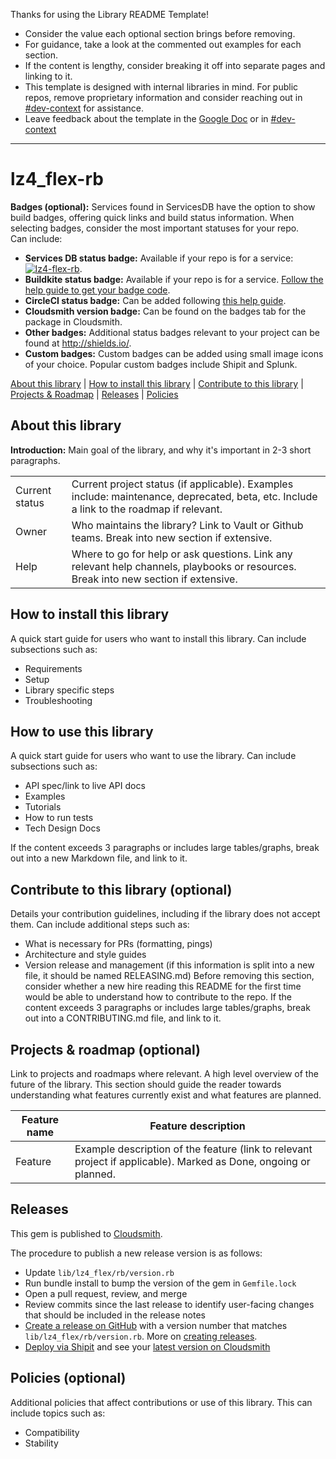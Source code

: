 Thanks for using the Library README Template!
* Consider the value each optional section brings before removing.
* For guidance, take a look at the commented out examples for each section.
* If the content is lengthy, consider breaking it off into separate pages and linking to it.
* This template is designed with internal libraries in mind. For public repos, remove proprietary information and consider reaching out in [#dev-context](https://shopify.slack.com/archives/CEQ6MR2F7) for assistance.
* Leave feedback about the template in the [Google Doc](https://docs.google.com/document/d/1cE3X_yg5mTBso4d960RiYQL3PEcY6-WCkdw4ik9TpeE/edit?usp=sharing) or in [#dev-context](https://shopify.slack.com/archives/CEQ6MR2F7)

---

# lz4_flex-rb
**Badges (optional):** Services found in ServicesDB have the option to show build badges, offering quick links and build status information. When selecting badges, consider the most important statuses for your repo.\
Can include:
* **Services DB status badge:** Available if your repo is for a service:
  [![lz4-flex-rb](https://services.shopify.io/services/lz4-flex-rb/badge.svg)](https://services.shopify.io/services/lz4-flex-rb).
* **Buildkite status badge:** Available if your repo is for a service. [Follow the help guide to get your badge code](https://buildkite.com/docs/integrations/build-status-badges).
* **CircleCI status badge:** Can be added following [this help guide](https://circleci.com/docs/2.0/status-badges/).
* **Cloudsmith version badge:** Can be found on the badges tab for the package in Cloudsmith.
* **Other badges:** Additional status badges relevant to your project can be found at http://shields.io/.
* **Custom badges:** Custom badges can be added using small image icons of your choice. Popular custom badges include Shipit and Splunk.

<!--
Examples:
* Plus B2B Learning Project: Handshake Importer Prototype - custom badges](https://github.com/Shopify/plus-b2b-learning-project-hs-importer/blob/master/README.md)
-->

[About this library](#about-this-library) | [How to install this library](#how-to-install-this-library) | [Contribute to this library](#contribute-to-this-library-optional) | [Projects & Roadmap](#projects--roadmap-optional) | [Releases](#releases) | [Policies](#policies-optional)

## About this library
**Introduction:** Main goal of the library, and why it's important in 2-3 short paragraphs.

|                |                                                                                                                                      |
|----------------|--------------------------------------------------------------------------------------------------------------------------------------|
| Current status | Current project status (if applicable). Examples include: maintenance, deprecated, beta, etc. Include a link to the roadmap if relevant.                                                 |
| Owner          | Who maintains the library? Link to Vault or Github teams. Break into new section if extensive.                            |
| Help           | Where to go for help or ask questions. Link any relevant help channels, playbooks or resources. Break into new section if extensive. |

<!--
Examples:
* [Ability Client Library - About this repo section](https://github.com/Shopify/ability-client#about-this-repo)
* [Active Merchant Library - Introduction section](https://github.com/activemerchant/active_merchant#active-merchant)
* [Shopify App Library - Introduction paragraph](https://github.com/Shopify/shopify_app#introduction)
* [Business Platform - Stewards table with github teams](https://github.com/Shopify/business-platform/blob/master/README.md#stewards)
* [Seamster - Motivation & intent section](https://github.com/Shopify/seamster/blob/master/README.md#motivation--intent)
-->

## How to install this library
A quick start guide for users who want to install this library. Can include subsections such as:
* Requirements
* Setup
* Library specific steps
* Troubleshooting

<!--
Examples:
* [Ability Client Library - How to use this repo](https://github.com/Shopify/ability-client#how-to-use-this-repo)
* [Shopify App Library - Requirements section](https://github.com/Shopify/shopify_app#requirements)
* [Shopify App Library - Usage section](https://github.com/Shopify/shopify_app#usage)
* [Blaast Library - Detailed initializing section](https://github.com/Shopify/blaast#initializing-from-blast-off)
-->

## How to use this library
A quick start guide for users who want to use the library. Can include subsections such as:
* API spec/link to live API docs
* Examples
* Tutorials
* How to run tests
* Tech Design Docs

If the content exceeds 3 paragraphs or includes large tables/graphs, break out into a new Markdown file, and link to it.

<!--
Examples:
* [Active Merchant Library - GettingStarted.md file and API docs linked in Usage section](https://github.com/activemerchant/active_merchant#usage)
* [Shopify App Library - Usage section](https://github.com/Shopify/shopify_app#usage)
* [Ability Client Library - How to use this repo](https://github.com/Shopify/ability-client#how-to-use-this-repo)

-->

## Contribute to this library (optional)
Details your contribution guidelines, including if the library does not accept them. Can include additional steps such as:
* What is necessary for PRs (formatting, pings)
* Architecture and style guides
* Version release and management (if this information is split into a new file, it should be named RELEASING.md)
  Before removing this section, consider whether a new hire reading this README for the first time would be able to understand how to contribute to the repo. If the content exceeds 3 paragraphs or includes large tables/graphs, break out into a CONTRIBUTING.md file, and link to it.

<!--
Examples:
* [Active Merchant Library - CONTRIBUTING.md file](https://github.com/activemerchant/active_merchant/blob/master/CONTRIBUTING.md)
* [Delivery component - Architecture and style onboarding content](https://github.com/Shopify/shopify/blob/master/components/delivery/README.md#component-architecture-and-style)
* [Oberlo Merchant - Developer onboarding format](https://github.com/Shopify/oberlo-merchant/blob/master/README.md)
* [Business Platform - Development and deployment content](https://github.com/Shopify/business-platform/blob/master/README.md#development)
* [Good CONTRIBUTING.md template gist](https://gist.github.com/PurpleBooth/b24679402957c63ec426)
-->

## Projects & roadmap (optional)
Link to projects and roadmaps where relevant. A high level overview of the future of the library. This section should guide the reader towards understanding what features currently exist and what features are planned.

| Feature name | Feature description                                                         |
|--------------|-----------------------------------------------------------------------------|
| Feature      | Example description of the feature (link to relevant project if applicable). Marked as Done, ongoing or planned. |

<!--
Examples:
* [Ability Client Library - Projects and roadmap section](https://github.com/Shopify/ability-client#projects--roadmap)
* [Magellan - Properties and wishlist content](https://github.com/Shopify/magellan/blob/master/README.md#architecture)
-->

## Releases

This gem is published to [Cloudsmith](https://cloudsmith.io/~shopify/repos/gems/packages).

The procedure to publish a new release version is as follows:

* Update `lib/lz4_flex/rb/version.rb`
* Run bundle install to bump the version of the gem in `Gemfile.lock`
* Open a pull request, review, and merge
* Review commits since the last release to identify user-facing changes that should be included in the release notes
* [Create a release on GitHub](https://github.com/Shopify/lz4-flex-rb/releases/new) with a version number that matches `lib/lz4_flex/rb/version.rb`. More on [creating releases](https://help.github.com/articles/creating-releases).
* [Deploy via Shipit](https://shipit.shopify.io/shopify/lz4-flex-rb/cloudsmith) and see your [latest version on Cloudsmith](https://cloudsmith.io/~shopify/repos/gems/packages/detail/ruby/lz4_flex-rb/latest)

## Policies (optional)
Additional policies that affect contributions or use of this library. This can include topics such as:
* Compatibility
* Stability

<!--
Examples:
* [Active Merchant - stability and compatibility policies](https://github.com/activemerchant/active_merchant#api-stability-policy)
-->
